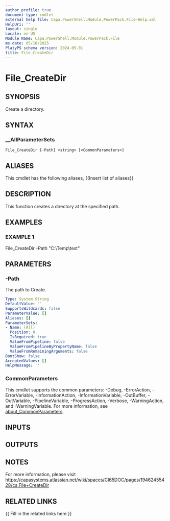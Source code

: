 ```yaml
---
author_profile: true
document type: cmdlet
external help file: Capa.PowerShell.Module.PowerPack.File-Help.xml
HelpUri: ''
layout: single
Locale: en-US
Module Name: Capa.PowerShell.Module.PowerPack.File
ms.date: 05/10/2025
PlatyPS schema version: 2024-05-01
title: File_CreateDir
---
```


# File_CreateDir

## SYNOPSIS

Create a directory.

## SYNTAX

### __AllParameterSets

```
File_CreateDir [-Path] <string> [<CommonParameters>]
```

## ALIASES

This cmdlet has the following aliases,
  {{Insert list of aliases}}

## DESCRIPTION

This function creates a directory at the specified path.

## EXAMPLES

### EXAMPLE 1

File_CreateDir -Path "C:\Temp\test"

## PARAMETERS

### -Path

The path to Create.

```yaml
Type: System.String
DefaultValue: ''
SupportsWildcards: false
ParameterValue: []
Aliases: []
ParameterSets:
- Name: (All)
  Position: 0
  IsRequired: true
  ValueFromPipeline: false
  ValueFromPipelineByPropertyName: false
  ValueFromRemainingArguments: false
DontShow: false
AcceptedValues: []
HelpMessage: ''
```

### CommonParameters

This cmdlet supports the common parameters: -Debug, -ErrorAction, -ErrorVariable,
-InformationAction, -InformationVariable, -OutBuffer, -OutVariable, -PipelineVariable,
-ProgressAction, -Verbose, -WarningAction, and -WarningVariable. For more information, see
[about_CommonParameters](https://go.microsoft.com/fwlink/?LinkID=113216).

## INPUTS

## OUTPUTS

## NOTES

For more information, please visit https://capasystems.atlassian.net/wiki/spaces/CI65DOC/pages/19462455428/cs.File+CreateDir


## RELATED LINKS

{{ Fill in the related links here }}

